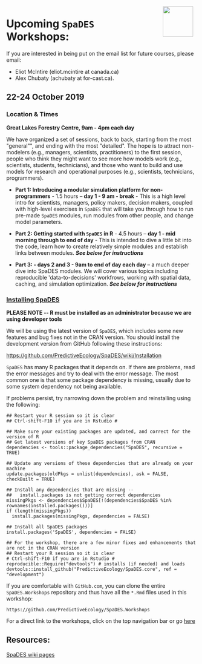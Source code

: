 <img align="right" width="80" vspace="10" hspace="10" src="https://github.com/PredictiveEcology/SpaDES/raw/development/stickers/hexsticker.png">

# Upcoming `SpaDES` Workshops:

If you are interested in being put on the email list for future courses, please email:

- Eliot McIntire (eliot.mcintire at canada.ca)
- Alex Chubaty (achubaty at for-cast.ca).

## 22-24 October 2019

### Location & Times

**Great Lakes Forestry Centre, 9am - 4pm each day**

We have organized a set of sessions, back to back, starting from the most "general"", and ending with the most "detailed".
The hope is to attract non-modelers (e.g., managers, scientists, practitioners) to the first session, people who think they might want to see more how models work (e.g., scientists, students, technicians), and those who want to build and use models for research and operational purposes (e.g., scientists, technicians, programmers).

- **Part 1: Introducing a modular simulation platform for non-programmers** - 1.5 hours – **day 1 - 9 am - break** - This is a high level intro for scientists, managers, policy makers, decision makers, coupled with high-level exercises in `SpaDES` that will take you through how to run pre-made `SpaDES` modules, run modules from other people, and change model parameters.

- **Part 2: Getting started with `SpaDES` in R** - 4.5 hours – **day 1 - mid morning through to end of day** - This is intended to dive a little bit into the code, learn how to create relatively simple modules and establish links between modules. ***See below for instructions***

- **Part 3:  - days 2 and 3 - 9am to end of day each day** – a much deeper dive into SpaDES modules. We will cover various topics including reproducible 'data-to-decisions' workfrows, working with spatial data, caching, and simulation optimization.  ***See below for instructions***

### [Installing SpaDES](articles/index.html)

**PLEASE NOTE -- R must be installed as an administrator because we are using developer tools**

We will be using the latest version of `SpaDES`, which includes some new features and bug fixes not in the CRAN version.
You should install the development version from GitHub following these instructions:

<https://github.com/PredictiveEcology/SpaDES/wiki/Installation>

`SpaDES` has many R packages that it depends on. 
If there are problems, read the error messages and try to deal with the error message.
The most common one is that some package dependency is missing, usually due to some system dependency not being available. 

If problems persist, try narrowing down the problem and reinstalling using the following:

```
## Restart your R session so it is clear
## Ctrl-shift-F10 if you are in Rstudio #

## Make sure your existing packages are updated, and correct for the version of R
## Get latest versions of key SpaDES packages from CRAN
dependencies <- tools::package_dependencies("SpaDES", recursive = TRUE)

## Update any versions of these dependencies that are already on your machine
update.packages(oldPkgs = unlist(dependencies), ask = FALSE, checkBuilt = TRUE) 

## Install any dependencies that are missing -- 
##   install.packages is not getting correct dependencies
missingPkgs <- dependencies$SpaDES[!(dependencies$SpaDES %in% rownames(installed.packages()))]
if (length(missingPkgs))
  install.packages(missingPkgs, dependencies = FALSE)

## Install all SpaDES packages 
install.packages('SpaDES', dependencies = FALSE)

## For the workshop, there are a few minor fixes and enhancements that are not in the CRAN version
## Restart your R session so it is clear
# Ctrl-shift-F10 if you are in Rstudio #
reproducible::Require("devtools") # installs (if needed) and loads
devtools::install_github("PredictiveEcology/SpaDES.core", ref = "development")
```

If you are comfortable with `GitHub.com`, you can clone the entire `SpaDES.Workshops` repository and thus have all the `*.Rmd` files used in this workshop:

`https://github.com/PredictiveEcology/SpaDES.Workshops`

For a direct link to the workshops, click on the top navigation bar or go [here](http://spades-workshops.predictiveecology.org/)

## Resources:

[SpaDES wiki pages](https://github.com/PredictiveEcology/SpaDES/wiki)
